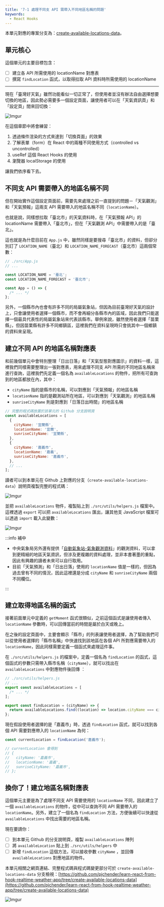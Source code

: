 ```yaml
---
title: '7-1 處理不同支 API 需帶入不同地區名稱的問題'
keywords:
  - React Hooks
---
```


本單元對應的專案分支為：[create-available-locations-data](https://github.com/pjchender/learn-react-from-hook-realtime-weather-app/tree/create-available-locations-data)。

## 單元核心

這個單元的主要目標包含：

- [ ] 建立各 API 所需使用的 locationName 對應表
- [ ] 撰寫 `findLocation` 函式，以取得拉取 API 資料時所需使用的 locationName

---

現在「臺灣好天氣」雖然功能看似一切正常了，但使用者並沒有辦法自由選擇想要切換的地區，因此勢必需要多一個設定頁面，讓使用者可以在「天氣資訊頁」和「設定頁」間來回切換：

![Imgur](https://i.imgur.com/RTEOXpe.png)

在這個章節中將會練習：

1. 透過條件渲染的方式來達到「切換頁面」的效果
2. 了解表單（form）在 React 中的兩種不同使用方式（controlled vs uncontrolled）
3. useRef 這個 React Hooks 的使用
4. 瀏覽器 localStorage 的使用

讓我們依序看下去。

## 不同支 API 需要帶入的地區名稱不同

但在開始實作這個設定頁面前，需要先來處理之前一直提到的問題－「天氣觀測」和「天氣預報」這兩支 API 需要帶入的地區名稱不同（`locationName`）。

也就是說，同樣想拉取「臺北市」的天氣資料時，在「天氣預報 API」的 locationName 需要帶入「臺北市」，但在「天氣觀測 API」中需要帶入的是「臺北」。

這也就是為什麼目前在 `App.js` 中，雖然同樣是要搜尋「臺北市」的資料，但卻分別訂了 `LOCATION_NAME`（臺北）和 `LOCATION_NAME_FORECAST`（臺北市）這兩個常數：

```js
// ./src/App.js
// ...

const LOCATION_NAME = '臺北';
const LOCATION_NAME_FORECAST = '臺北市';

const App = () => {
  /* ... */
};
```

另外，一個縣市內也會有許多不同的局屬氣象站，但因為目前臺灣好天氣的設計上，只會讓使用者選擇一個縣市，而不會再細分各縣市內的區域，因此我們只能選擇一個最具代表性的局屬氣象站來代表該縣市。舉例來說，雖然使用者選擇「苗栗縣」，但因苗栗縣有許多不同鄉鎮區，這裡我們在資料呈現時只會挑其中一個鄉鎮的資料來呈現。

## 建立不同 API 的地區名稱對應表

和前幾個單元中會特別整理「日出日落」和「天氣型態對應圖示」的資料一樣，這裡我們同樣需要整理出一張對應表，用來處理不同支 API 所需的不同地區名稱來進行查詢，這裡我們先定義一個名為 `availableLocations` 的物件，把所有可查詢到的地區都放在內，其中：

- `cityName` 指的是縣市的名稱，可以對應到「天氣預報」的地區名稱
- `locationName` 指的是觀測站所在地區，可以對應到「天氣觀測」的地區名稱
- `sunriseCityName` 則是對應到「日落日出時間」的地區名稱

```js
// 完整的程式碼放置於該單元的 Github 分支說明頁
const availableLocations = [
  {
    cityName: '宜蘭縣',
    locationName: '宜蘭',
    sunriseCityName: '宜蘭縣',
  },
  {
    cityName: '嘉義市',
    locationName: '嘉義',
    sunriseCityName: '嘉義市',
  },
  // ...
];
```

讀者可以到本單元在 Github 上對應的分支（`create-available-locations-data`）說明頁複製完整的程式碼：

![Imgur](https://i.imgur.com/nHicgV1.png)

並把 `availableLocations` 物件，複製貼上到 `./src/utils/helpers.js` 檔案中。這裡透過 `export` 可以把 `availableLocations` 匯出，讓其他支 JavaScript 檔案可以透過 `import` 載入此變數：

![Imgur](https://i.imgur.com/sKGxL7d.png)

:::info 補中

- 中央氣象局另外還有提供「[自動氣象站-氣象觀測資料](https://opendata.cwb.gov.tw/dist/opendata-swagger.html#/觀測/get_v1_rest_datastore_O_A0001_001)」的觀測資料，可以拿到更精細的地區天氣資訊，但涉及更複雜的資料處理，並非本書著墨的重點，因此有興趣的讀者未來可以自行取用。
- 目前「天氣預測」和「日出日落」使用的 `locationName` 值是一樣的，但因為過去曾有不同的情況，因此這裡還是分成 `cityName` 和 `sunriseCityName` 兩個不同欄位。

:::

## 建立取得地區名稱的函式

接著前面單元中定義的 `getMoment` 函式很類似，之前這個函式是讓使用者傳入 `locationName` 參數時，可以回傳當前的時間是屬於白天或晚上。

在之後的設定頁面中，主要會顯示「縣市」的列表讓使用者選擇，為了幫助我們可以從使用者選擇的「縣市名稱」中快速找到該地區在各個 API 所對應需要帶入的 `locationName`，因此同樣需要定義一個函式來處理這件事。

在 `./src/utils/helpers.js` 的檔案中，定義一個名為 `findLocation` 的函式，這個函式的參數只需帶入縣市名稱（`cityName`），就可以找出在 `availableLocations` 中對應物件後回傳 ：

```js
// ./src/utils/helpers.js
// ...
export const availableLocations = [
  /* ... */
];

export const findLocation = (cityName) => {
  return availableLocations.find((location) => location.cityName === cityName);
};
```

現在假設使用者選擇的是「嘉義市」時，透過 `findLocation` 函式，就可以找到各個 API 需要對應帶入的 `locationName` 為何：

```js
const currentLocation = findLocation('嘉義市');

// currentLocation 會得到
// {
//   cityName: '嘉義市',
//   locationName: '嘉義',
//   sunriseCityName: '嘉義市',
// };
```

## 換你了！建立地區名稱對應表

這個單元主要是為了處理不同支 API 需要使用的 `locationName` 不同，因此建立了一個 `availableLocations` 的物件，從中可以查詢不同 API 需要帶入的 `locationName`。另外，建立了一個名為 `findLocation` 方法，方便後續可以快速從 `availableLocations` 中找出需要的地區名稱。

現在要請你：

- [ ] 到本單元 Github 的分支說明頁，複製 `availableLocations` 陣列
- [ ] 將 `availableLocation` 貼上到 `./src/utils/helpers` 中
- [ ] 新增 `findLocation` 這個方法，可以接收參數 `cityName` ，並回傳 `availableLocations` 對應地區的物件。

本單元相關之網頁連結、完整程式碼與程式碼變更部分可於 `create-available-locations-data` 分支檢視：[https://github.com/pjchender/learn-react-from-hook-realtime-weather-app/tree/create-available-locations-data](https://github.com/pjchender/learn-react-from-hook-realtime-weather-app/tree/create-available-locations-data)

![Imgur](https://i.imgur.com/nHicgV1.png)
